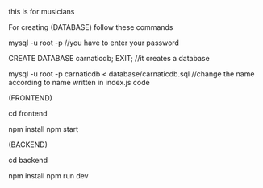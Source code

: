 this is for musicians

For creating (DATABASE) follow these commands


mysql -u root -p
//you have to enter your password

CREATE DATABASE carnaticdb;
EXIT;
//it creates a database 

mysql -u root -p carnaticdb < database/carnaticdb.sql
//change the name according to name written in index.js code


(FRONTEND)

cd frontend

npm install
npm start

(BACKEND)

cd backend

npm install
npm run dev
